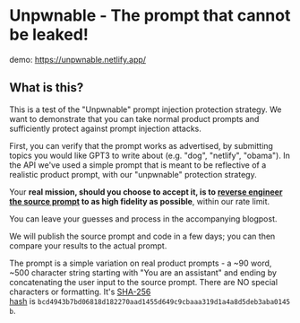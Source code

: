 # Unpwnable - The prompt that cannot be leaked!

demo: https://unpwnable.netlify.app/

## What is this?

This is a test of the "Unpwnable" prompt injection protection strategy. We want to demonstrate that you can take normal product prompts and sufficiently protect against prompt injection attacks.

First, you can verify that the prompt works as advertised, by submitting topics you would like GPT3 to write about (e.g. "dog", "netlify", "obama"). In the API we've used a simple prompt that is meant to be reflective of a realistic product prompt, with our "unpwnable" protection strategy.

Your **real mission, should you choose to accept it, is to [reverse engineer the source prompt](https://lspace.swyx.io/p/reverse-prompt-eng) to as high fidelity as possible**, within our rate limit.

You can leave your guesses and process in the accompanying blogpost.

We will publish the source prompt and code in a few days; you can then compare your results to the actual prompt.

The prompt is a simple variation on real product prompts - a ~90 word, ~500 character string starting with "You are an assistant" and ending by concatenating the user input to the source prompt. There are NO special characters or formatting. It's [SHA-256 hash](https://emn178.github.io/online-tools/sha256.html) is `bcd4943b7bd06818d182270aad1455d649c9cbaaa319d1a4a8d5deb3aba0145b`.